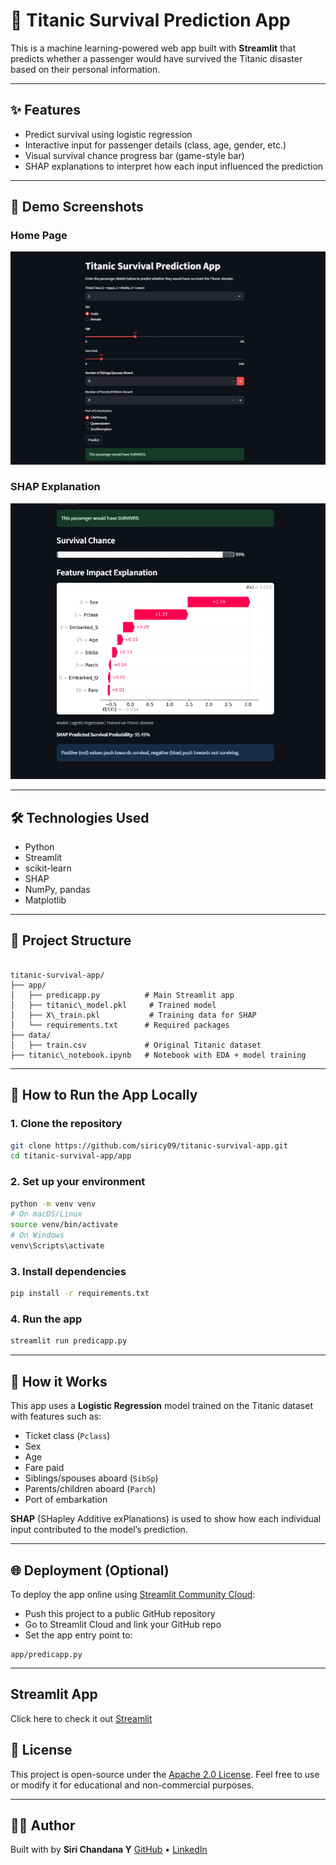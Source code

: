 # 🚢 Titanic Survival Prediction App

This is a machine learning-powered web app built with **Streamlit** that predicts whether a passenger would have survived the Titanic disaster based on their personal information.

---

## ✨ Features

- Predict survival using logistic regression
- Interactive input for passenger details (class, age, gender, etc.)
- Visual survival chance progress bar (game-style bar)
- SHAP explanations to interpret how each input influenced the prediction

---

## 📸 Demo Screenshots

### Home Page  
![Home Page](images/homepage.png)

### SHAP Explanation  
![SHAP Explanation](images/shapplot.png)

---

## 🛠 Technologies Used

- Python
- Streamlit
- scikit-learn
- SHAP
- NumPy, pandas
- Matplotlib

---

## 📁 Project Structure

```

titanic-survival-app/
├── app/
│   ├── predicapp.py          # Main Streamlit app
│   ├── titanic\_model.pkl     # Trained model
│   ├── X\_train.pkl           # Training data for SHAP
│   └── requirements.txt      # Required packages
├── data/
│   ├── train.csv             # Original Titanic dataset
├── titanic\_notebook.ipynb   # Notebook with EDA + model training

````

---

## 🚀 How to Run the App Locally

### 1. Clone the repository

```bash
git clone https://github.com/siricy09/titanic-survival-app.git
cd titanic-survival-app/app
````

### 2. Set up your environment

```bash
python -m venv venv
# On macOS/Linux
source venv/bin/activate
# On Windows
venv\Scripts\activate
```

### 3. Install dependencies

```bash
pip install -r requirements.txt
```

### 4. Run the app

```bash
streamlit run predicapp.py
```

---

## 🧠 How it Works

This app uses a **Logistic Regression** model trained on the Titanic dataset with features such as:

* Ticket class (`Pclass`)
* Sex
* Age
* Fare paid
* Siblings/spouses aboard (`SibSp`)
* Parents/children aboard (`Parch`)
* Port of embarkation

**SHAP** (SHapley Additive exPlanations) is used to show how each individual input contributed to the model’s prediction.

---

## 🌐 Deployment (Optional)

To deploy the app online using [Streamlit Community Cloud](https://streamlit.io/cloud):

* Push this project to a public GitHub repository
* Go to Streamlit Cloud and link your GitHub repo
* Set the app entry point to:

```
app/predicapp.py
```

---
## Streamlit App
Click here to check it out [Streamlit](https://predicapppy-j5dxoq5iagmjcrrxu8ut6q.streamlit.app/)
## 📄 License

This project is open-source under the [Apache 2.0 License](https://www.apache.org/licenses/LICENSE-2.0).
Feel free to use or modify it for educational and non-commercial purposes.

---

## 🙋‍♀️ Author

Built with by **Siri Chandana Y**
[GitHub](https://github.com/siricy09) • [LinkedIn](https://www.linkedin.com/in/siri-chandana-y-504273293)
